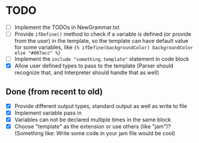 # TODO

- [ ] Implement the TODOs in NewGrammar.txt
- [ ] Provide `ifDefine()` method to check if a variable is defined (or provide from the user) in the template,
      so the template can have default value for some variables, like `{% ifDefine(backgroundColor) backgroundColor else "#007acc" %}`
- [ ] Implement the `include "something.template"` statement in code block
- [x] Allow user defined types to pass to the template (Parser should recognize that, and Interpreter should handle that as well)

## Done (from recent to old)

- [x] Provide different output types, standard output as well as write to file
- [x] Implement variable pass in
- [x] Variables can not be declared multiple times in the same block
- [x] Choose "template" as the extension or use others (like "jam")? (Something like: Write some code in your jam file
  would be cool)
